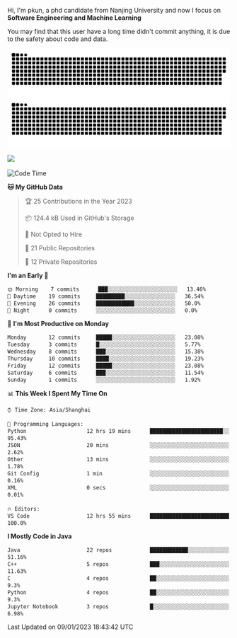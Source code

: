 Hi, I'm pkun, a phd candidate from Nanjing University and now I focus on **Software Engineering and Machine Learning**

You may find that this user have a long time didn't commit anything, it is due to the safety about code and data.

![GitHub Snake Light](https://github.com/pppppkun/pppppkun/blob/output/github-snake.svg#gh-light-mode-only)
![GitHub Snake dark](https://github.com/pppppkun/pppppkun/blob/output/github-snake-dark.svg#gh-dark-mode-only)

![](https://komarev.com/ghpvc/?username=pppppkun)
<!--START_SECTION:waka-->
![Code Time](http://img.shields.io/badge/Code%20Time-1%2C551%20hrs%2039%20mins-blue)

**🐱 My GitHub Data** 

> 🏆 25 Contributions in the Year 2023
 > 
> 📦 124.4 kB Used in GitHub's Storage 
 > 
> 🚫 Not Opted to Hire
 > 
> 📜 21 Public Repositories 
 > 
> 🔑 12 Private Repositories  
 > 
**I'm an Early 🐤** 

```text
🌞 Morning    7 commits      ███░░░░░░░░░░░░░░░░░░░░░░   13.46% 
🌆 Daytime    19 commits     █████████░░░░░░░░░░░░░░░░   36.54% 
🌃 Evening    26 commits     ████████████░░░░░░░░░░░░░   50.0% 
🌙 Night      0 commits      ░░░░░░░░░░░░░░░░░░░░░░░░░   0.0%

```
📅 **I'm Most Productive on Monday** 

```text
Monday       12 commits     █████░░░░░░░░░░░░░░░░░░░░   23.08% 
Tuesday      3 commits      █░░░░░░░░░░░░░░░░░░░░░░░░   5.77% 
Wednesday    8 commits      ███░░░░░░░░░░░░░░░░░░░░░░   15.38% 
Thursday     10 commits     ████░░░░░░░░░░░░░░░░░░░░░   19.23% 
Friday       12 commits     █████░░░░░░░░░░░░░░░░░░░░   23.08% 
Saturday     6 commits      ███░░░░░░░░░░░░░░░░░░░░░░   11.54% 
Sunday       1 commits      ░░░░░░░░░░░░░░░░░░░░░░░░░   1.92%

```


📊 **This Week I Spent My Time On** 

```text
⌚︎ Time Zone: Asia/Shanghai

💬 Programming Languages: 
Python                   12 hrs 19 mins      ███████████████████████░░   95.43% 
JSON                     20 mins             ░░░░░░░░░░░░░░░░░░░░░░░░░   2.62% 
Other                    13 mins             ░░░░░░░░░░░░░░░░░░░░░░░░░   1.78% 
Git Config               1 min               ░░░░░░░░░░░░░░░░░░░░░░░░░   0.16% 
XML                      0 secs              ░░░░░░░░░░░░░░░░░░░░░░░░░   0.01%

🔥 Editors: 
VS Code                  12 hrs 55 mins      █████████████████████████   100.0%

```

**I Mostly Code in Java** 

```text
Java                     22 repos            ████████████░░░░░░░░░░░░░   51.16% 
C++                      5 repos             ███░░░░░░░░░░░░░░░░░░░░░░   11.63% 
C                        4 repos             ██░░░░░░░░░░░░░░░░░░░░░░░   9.3% 
Python                   4 repos             ██░░░░░░░░░░░░░░░░░░░░░░░   9.3% 
Jupyter Notebook         3 repos             █░░░░░░░░░░░░░░░░░░░░░░░░   6.98%

```



 Last Updated on 09/01/2023 18:43:42 UTC
<!--END_SECTION:waka-->
